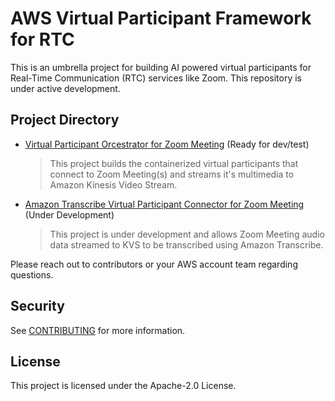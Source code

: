 # AWS Virtual Participant Framework for RTC 

This is an umbrella project for building AI powered virtual participants for Real-Time Communication (RTC) services like Zoom. This repository is under active development. 

## Project Directory
* [Virtual Participant Orcestrator for Zoom Meeting](virtual-participant-orchestrator-for-zoom-meeting/README.md) (Ready for dev/test)

	> This project builds the containerized virtual participants that connect to Zoom Meeting(s) and streams it's multimedia to Amazon Kinesis Video Stream. 


* [Amazon Transcribe Virtual Participant Connector for Zoom Meeting](amazon-transcribe-vp-connector-for-zoom-meeting/README.md) (Under Development)
	>This project is under development and allows Zoom Meeting audio data streamed to KVS to be transcribed using Amazon Transcribe.


Please reach out to contributors or your AWS account team regarding questions.

## Security

See [CONTRIBUTING](CONTRIBUTING.md#security-issue-notifications) for more information.

## License

This project is licensed under the Apache-2.0 License.